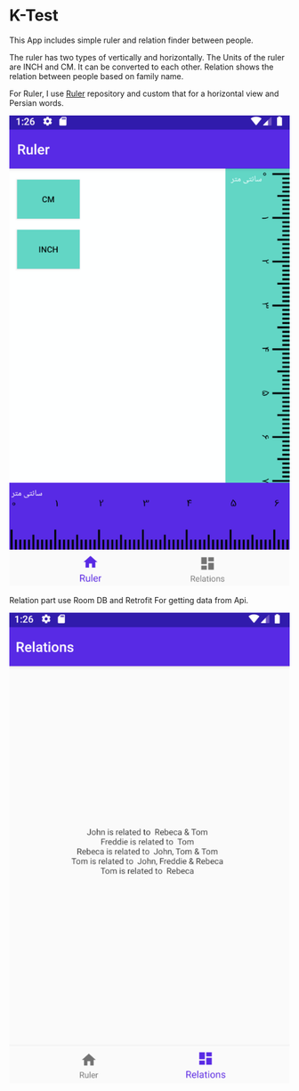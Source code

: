 # K-Test
This App includes simple ruler and relation finder between people.

The ruler has two types of vertically and horizontally.
The Units of the ruler are INCH and CM. 
It can be converted to each other.
Relation shows the relation between people based on family name.

For Ruler, I use [Ruler](https://github.com/rvganesh212/ruler) repository and custom that for a horizontal view and Persian words.

![alt text](https://github.com/GolnazTorabi/K-Test/blob/master/app/sampledata/ruler.png)

Relation part use Room DB and Retrofit For getting data from Api.


![alt text](https://github.com/GolnazTorabi/K-Test/blob/master/app/sampledata/relations.png)
